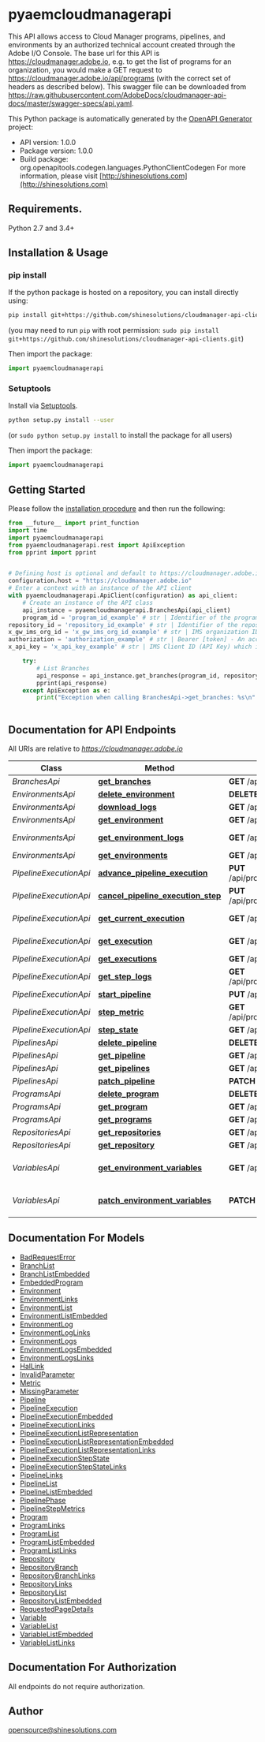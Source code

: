 # pyaemcloudmanagerapi
This API allows access to Cloud Manager programs, pipelines, and environments by an authorized technical account created through the Adobe I/O Console. The base url for this API is https://cloudmanager.adobe.io, e.g. to get the list of programs for an organization, you would make a GET request to https://cloudmanager.adobe.io/api/programs (with the correct set of headers as described below). This swagger file can be downloaded from https://raw.githubusercontent.com/AdobeDocs/cloudmanager-api-docs/master/swagger-specs/api.yaml.

This Python package is automatically generated by the [OpenAPI Generator](https://openapi-generator.tech) project:

- API version: 1.0.0
- Package version: 1.0.0
- Build package: org.openapitools.codegen.languages.PythonClientCodegen
For more information, please visit [http://shinesolutions.com](http://shinesolutions.com)

## Requirements.

Python 2.7 and 3.4+

## Installation & Usage
### pip install

If the python package is hosted on a repository, you can install directly using:

```sh
pip install git+https://github.com/shinesolutions/cloudmanager-api-clients.git
```
(you may need to run `pip` with root permission: `sudo pip install git+https://github.com/shinesolutions/cloudmanager-api-clients.git`)

Then import the package:
```python
import pyaemcloudmanagerapi
```

### Setuptools

Install via [Setuptools](http://pypi.python.org/pypi/setuptools).

```sh
python setup.py install --user
```
(or `sudo python setup.py install` to install the package for all users)

Then import the package:
```python
import pyaemcloudmanagerapi
```

## Getting Started

Please follow the [installation procedure](#installation--usage) and then run the following:

```python
from __future__ import print_function
import time
import pyaemcloudmanagerapi
from pyaemcloudmanagerapi.rest import ApiException
from pprint import pprint


# Defining host is optional and default to https://cloudmanager.adobe.io
configuration.host = "https://cloudmanager.adobe.io"
# Enter a context with an instance of the API client
with pyaemcloudmanagerapi.ApiClient(configuration) as api_client:
    # Create an instance of the API class
    api_instance = pyaemcloudmanagerapi.BranchesApi(api_client)
    program_id = 'program_id_example' # str | Identifier of the program.
repository_id = 'repository_id_example' # str | Identifier of the repository
x_gw_ims_org_id = 'x_gw_ims_org_id_example' # str | IMS organization ID that the request is being made under.
authorization = 'authorization_example' # str | Bearer [token] - An access token for the technical account created through integration with Adobe IO
x_api_key = 'x_api_key_example' # str | IMS Client ID (API Key) which is subscribed to consume services on console.adobe.io

    try:
        # List Branches
        api_response = api_instance.get_branches(program_id, repository_id, x_gw_ims_org_id, authorization, x_api_key)
        pprint(api_response)
    except ApiException as e:
        print("Exception when calling BranchesApi->get_branches: %s\n" % e)
    
```

## Documentation for API Endpoints

All URIs are relative to *https://cloudmanager.adobe.io*

Class | Method | HTTP request | Description
------------ | ------------- | ------------- | -------------
*BranchesApi* | [**get_branches**](docs/BranchesApi.md#get_branches) | **GET** /api/program/{programId}/repository/{repositoryId}/branches | List Branches
*EnvironmentsApi* | [**delete_environment**](docs/EnvironmentsApi.md#delete_environment) | **DELETE** /api/program/{programId}/environment/{environmentId} | DeleteEnvironment
*EnvironmentsApi* | [**download_logs**](docs/EnvironmentsApi.md#download_logs) | **GET** /api/program/{programId}/environment/{environmentId}/logs/download | Download Logs
*EnvironmentsApi* | [**get_environment**](docs/EnvironmentsApi.md#get_environment) | **GET** /api/program/{programId}/environment/{environmentId} | Get Environment
*EnvironmentsApi* | [**get_environment_logs**](docs/EnvironmentsApi.md#get_environment_logs) | **GET** /api/program/{programId}/environment/{environmentId}/logs | Get Environment Logs
*EnvironmentsApi* | [**get_environments**](docs/EnvironmentsApi.md#get_environments) | **GET** /api/program/{programId}/environments | List Environments
*PipelineExecutionApi* | [**advance_pipeline_execution**](docs/PipelineExecutionApi.md#advance_pipeline_execution) | **PUT** /api/program/{programId}/pipeline/{pipelineId}/execution/{executionId}/phase/{phaseId}/step/{stepId}/advance | Advance
*PipelineExecutionApi* | [**cancel_pipeline_execution_step**](docs/PipelineExecutionApi.md#cancel_pipeline_execution_step) | **PUT** /api/program/{programId}/pipeline/{pipelineId}/execution/{executionId}/phase/{phaseId}/step/{stepId}/cancel | Cancel
*PipelineExecutionApi* | [**get_current_execution**](docs/PipelineExecutionApi.md#get_current_execution) | **GET** /api/program/{programId}/pipeline/{pipelineId}/execution | Get current pipeline execution
*PipelineExecutionApi* | [**get_execution**](docs/PipelineExecutionApi.md#get_execution) | **GET** /api/program/{programId}/pipeline/{pipelineId}/execution/{executionId} | Get pipeline execution
*PipelineExecutionApi* | [**get_executions**](docs/PipelineExecutionApi.md#get_executions) | **GET** /api/program/{programId}/pipeline/{pipelineId}/executions | List Executions
*PipelineExecutionApi* | [**get_step_logs**](docs/PipelineExecutionApi.md#get_step_logs) | **GET** /api/program/{programId}/pipeline/{pipelineId}/execution/{executionId}/phase/{phaseId}/step/{stepId}/logs | Get logs
*PipelineExecutionApi* | [**start_pipeline**](docs/PipelineExecutionApi.md#start_pipeline) | **PUT** /api/program/{programId}/pipeline/{pipelineId}/execution | Start the pipeline
*PipelineExecutionApi* | [**step_metric**](docs/PipelineExecutionApi.md#step_metric) | **GET** /api/program/{programId}/pipeline/{pipelineId}/execution/{executionId}/phase/{phaseId}/step/{stepId}/metrics | Get step metrics
*PipelineExecutionApi* | [**step_state**](docs/PipelineExecutionApi.md#step_state) | **GET** /api/program/{programId}/pipeline/{pipelineId}/execution/{executionId}/phase/{phaseId}/step/{stepId} | Get step state
*PipelinesApi* | [**delete_pipeline**](docs/PipelinesApi.md#delete_pipeline) | **DELETE** /api/program/{programId}/pipeline/{pipelineId} | Delete a Pipeline
*PipelinesApi* | [**get_pipeline**](docs/PipelinesApi.md#get_pipeline) | **GET** /api/program/{programId}/pipeline/{pipelineId} | Get Pipeline
*PipelinesApi* | [**get_pipelines**](docs/PipelinesApi.md#get_pipelines) | **GET** /api/program/{programId}/pipelines | List Pipelines
*PipelinesApi* | [**patch_pipeline**](docs/PipelinesApi.md#patch_pipeline) | **PATCH** /api/program/{programId}/pipeline/{pipelineId} | Patches Pipeline
*ProgramsApi* | [**delete_program**](docs/ProgramsApi.md#delete_program) | **DELETE** /api/program/{programId} | Delete Program
*ProgramsApi* | [**get_program**](docs/ProgramsApi.md#get_program) | **GET** /api/program/{programId} | Get Program
*ProgramsApi* | [**get_programs**](docs/ProgramsApi.md#get_programs) | **GET** /api/programs | Lists Programs
*RepositoriesApi* | [**get_repositories**](docs/RepositoriesApi.md#get_repositories) | **GET** /api/program/{programId}/repositories | Lists Repositories
*RepositoriesApi* | [**get_repository**](docs/RepositoriesApi.md#get_repository) | **GET** /api/program/{programId}/repository/{repositoryId} | Get Repository
*VariablesApi* | [**get_environment_variables**](docs/VariablesApi.md#get_environment_variables) | **GET** /api/program/{programId}/environment/{environmentId}/variables | List User Environment Variables
*VariablesApi* | [**patch_environment_variables**](docs/VariablesApi.md#patch_environment_variables) | **PATCH** /api/program/{programId}/environment/{environmentId}/variables | Patch User Environment Variables


## Documentation For Models

 - [BadRequestError](docs/BadRequestError.md)
 - [BranchList](docs/BranchList.md)
 - [BranchListEmbedded](docs/BranchListEmbedded.md)
 - [EmbeddedProgram](docs/EmbeddedProgram.md)
 - [Environment](docs/Environment.md)
 - [EnvironmentLinks](docs/EnvironmentLinks.md)
 - [EnvironmentList](docs/EnvironmentList.md)
 - [EnvironmentListEmbedded](docs/EnvironmentListEmbedded.md)
 - [EnvironmentLog](docs/EnvironmentLog.md)
 - [EnvironmentLogLinks](docs/EnvironmentLogLinks.md)
 - [EnvironmentLogs](docs/EnvironmentLogs.md)
 - [EnvironmentLogsEmbedded](docs/EnvironmentLogsEmbedded.md)
 - [EnvironmentLogsLinks](docs/EnvironmentLogsLinks.md)
 - [HalLink](docs/HalLink.md)
 - [InvalidParameter](docs/InvalidParameter.md)
 - [Metric](docs/Metric.md)
 - [MissingParameter](docs/MissingParameter.md)
 - [Pipeline](docs/Pipeline.md)
 - [PipelineExecution](docs/PipelineExecution.md)
 - [PipelineExecutionEmbedded](docs/PipelineExecutionEmbedded.md)
 - [PipelineExecutionLinks](docs/PipelineExecutionLinks.md)
 - [PipelineExecutionListRepresentation](docs/PipelineExecutionListRepresentation.md)
 - [PipelineExecutionListRepresentationEmbedded](docs/PipelineExecutionListRepresentationEmbedded.md)
 - [PipelineExecutionListRepresentationLinks](docs/PipelineExecutionListRepresentationLinks.md)
 - [PipelineExecutionStepState](docs/PipelineExecutionStepState.md)
 - [PipelineExecutionStepStateLinks](docs/PipelineExecutionStepStateLinks.md)
 - [PipelineLinks](docs/PipelineLinks.md)
 - [PipelineList](docs/PipelineList.md)
 - [PipelineListEmbedded](docs/PipelineListEmbedded.md)
 - [PipelinePhase](docs/PipelinePhase.md)
 - [PipelineStepMetrics](docs/PipelineStepMetrics.md)
 - [Program](docs/Program.md)
 - [ProgramLinks](docs/ProgramLinks.md)
 - [ProgramList](docs/ProgramList.md)
 - [ProgramListEmbedded](docs/ProgramListEmbedded.md)
 - [ProgramListLinks](docs/ProgramListLinks.md)
 - [Repository](docs/Repository.md)
 - [RepositoryBranch](docs/RepositoryBranch.md)
 - [RepositoryBranchLinks](docs/RepositoryBranchLinks.md)
 - [RepositoryLinks](docs/RepositoryLinks.md)
 - [RepositoryList](docs/RepositoryList.md)
 - [RepositoryListEmbedded](docs/RepositoryListEmbedded.md)
 - [RequestedPageDetails](docs/RequestedPageDetails.md)
 - [Variable](docs/Variable.md)
 - [VariableList](docs/VariableList.md)
 - [VariableListEmbedded](docs/VariableListEmbedded.md)
 - [VariableListLinks](docs/VariableListLinks.md)


## Documentation For Authorization

 All endpoints do not require authorization.

## Author

opensource@shinesolutions.com



